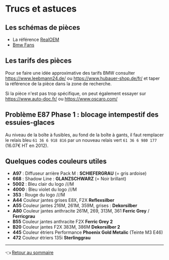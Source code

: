 # Trucs et astuces

## Les schémas de pièces

- La référence [RealOEM](https://www.realoem.com/bmw/partgrp.do?model=UF91&mospid=48927&hg=51)
- [Bmw Fans](http://bmwfans.info/parts-catalog/E87N/Europe/130i-N52N/L-N/jan2006/browse)

## Les tarifs des pièces

Pour se faire une idée approximative des tarifs BMW consulter <https://www.leebmann24.de/> ou <https://www.hubauer-shop.de/fr/> et taper la référence de la pièce dans la zone de recherche.

Si la pièce n'est pas trop spécifique, on peut également essayer sur <https://www.auto-doc.fr/> ou <https://www.oscaro.com/>

## Problème E87 Phase 1 : blocage intempestif des essuies-glaces

Au niveau de la boîte à fusibles, au fond de la boîte à gants, il faut remplacer le relais bleu `61 36 6 918 816` par un nouveau relais vert `61 36 6 980 177` (16.07€ HT en 2012).

## Quelques codes couleurs utiles

- **A97** : Diffuseur arrière Pack M : **SCHIEFERGRAU** (= gris ardoise)
- **668** : Shadow Line : **GLANZSCHWARZ** (= Noir brillant)
- **5002** : Bleu clair du logo ///M
- **4000** : Bleu violet du logo ///M
- **353** : Rouge du logo ///M
- **A44** Couleur jantes grises E8X, F2X **Reflexsilber**
- **A55** Couleur jantes 216M, 261M, 359M, grises : **Dekorsilber**
- **A80** Couleur jantes anthracite 261M, 269, 313M, 361 **Ferric Grey** / **Ferricgrau**
- **B55** Couleur jantes anthracite F2X **Ferric Grey 2**
- **B20** Couleur jantes F2X 383M, 386M **Dekorsilber 2**
- **445** Couleur étriers Performance **Phoenix Gold Metalic** (Teinte M3 E46)
- **472** Couleur étriers 135i **Sterlinggrau**

---
:point_left: [Retour au sommaire](../README.md#sommaire)
